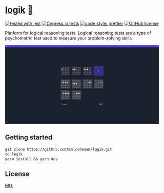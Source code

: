 # [logik](https://logik.surge.sh) 🤔

[![tested with jest](https://img.shields.io/badge/tested_with-jest-99424f.svg)](https://github.com/facebook/jest)
[![Cypress.io tests](https://img.shields.io/badge/cypress.io-tests-green.svg?style=flat-square)](https://cypress.io)
[![code style: prettier](https://img.shields.io/badge/code_style-prettier-ff69b4.svg)](https://github.com/prettier/prettier)
[![GitHub license](https://img.shields.io/badge/license-MIT-blue.svg)](https://github.com/malcodeman/logik/blob/master/LICENSE)

Platform for logical reasoning tests. Logical reasoning tests are a type of psychometric test used to measure your problem-solving skills

![Screenshot](readme/screenshot.png)

## Getting started

```
git clone https://github.com/malcodeman/logik.git
cd logik
yarn install && yarn dev
```

## License

[MIT](./LICENSE)
